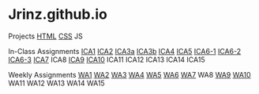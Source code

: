 # Jrinz.github.io


Projects
    [HTML](Jrinz.github.io/html-midterm/page5.html)
    [CSS](https://jrinz.github.io/projectCSS/projectCSS.html)
    JS

In-Class Assignments
    [ICA1](ica/PDF/ICA1.pdf)
    [ICA2](ica/PDF/ICA2.pdf)
    [ICA3a](ica/ica3a.html)
    [ICA3b](ica/ica3b/ica3b.html)
    [ICA4](ica/ica4.html)
    [ICA5](ica/ica5/ica5.html)
    [ICA6-1](ica/ica6/ica6-part1.html)
    [ICA6-2](ica/ica6/ica6-part2.html)
    [ICA6-3](ica/ica6/ica6-part3.html)
    [ICA7](ica/ica7.html)
    ICA8
    [ICA9](ica/ica9.html)
    [ICA10](ica/ica10/ica10.html)
    ICA11
    ICA12
    ICA13
    ICA14
    ICA15

Weekly Assignments
    [WA1](https://jrinz.github.io/wa/wa1.html)
    [WA2](https://jrinz.github.io/wa/wa2.html)
    [WA3](https://jrinz.github.io/wa/wa3.html)
    [WA4](https://jrinz.github.io/wa/wa4.html)
    [WA5](https://jrinz.github.io/wa/wa5.html)
    [WA6](https://jrinz.github.io/wa/wa6/wa6.html)
    [WA7](https://jrinz.github.io/wa/wa7/wa7.html)
    WA8
    [WA9](https://jrinz.github.io/wa/wa9/wa9.html)
    [WA10](https://jrinz.github.io/wa/wa10/index.html)
    WA11
    WA12
    WA13
    WA14
    WA15

